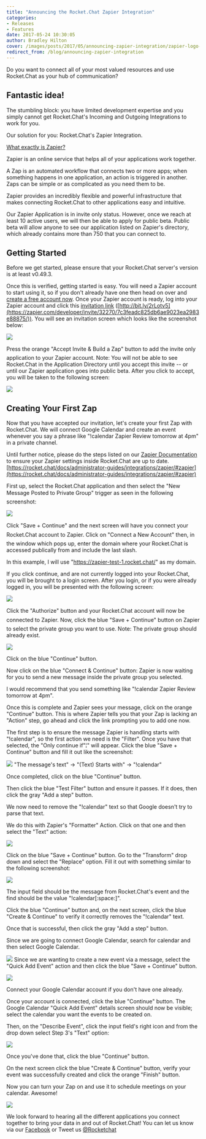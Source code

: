 ```yaml
---
title: "Announcing the Rocket.Chat Zapier Integration"
categories:
- Releases
- Features
date: 2017-05-24 10:30:05
author: Bradley Hilton
cover: /images/posts/2017/05/announcing-zapier-integration/zapier-logo-colored.png
redirect_from: /blog/announcing-zapier-integration
---
```


Do you want to connect all of your most valued resources and use Rocket.Chat as your hub of communication?

## Fantastic idea!

The stumbling block: you have limited development expertise and you simply cannot get Rocket.Chat's Incoming and Outgoing Integrations to work for you.

Our solution for you: Rocket.Chat's Zapier Integration.

[What exactly is Zapier?](https://zapier.com/learn/getting-started-guide/what-is-zapier/ "What is Zapier?")

Zapier is an online service that helps all of your applications work together.

A Zap is an automated workflow that connects two or more apps; when something happens in one application, an action is triggered in another. Zaps can be simple or as complicated as you need them to be.

Zapier provides an incredibly flexible and powerful infrastructure that makes connecting Rocket.Chat to other applications easy and intuitive.

Our Zapier Application is in invite only status. However, once we reach at least 10 active users, we will then be able to apply for public beta. Public beta will allow anyone to see our application listed on Zapier's directory, which already contains more than 750 that you can connect to.

## Getting Started

Before we get started, please ensure that your Rocket.Chat server's version is at least v0.49.3.

Once this is verified, getting started is easy. You will need a Zapier account to start using it, so if you don't already have one then head on over and [create a free account now](https://zapier.com/sign-up/ "Zapier Sign Up"). Once your Zapier account is ready, log into your Zapier account and click this [invitation link](https://zapier.com/developer/invite/32270/7c3feadc825db6ae9023ea2983e88875/) ([http://bit.ly/2rLotv5](https://zapier.com/developer/invite/32270/7c3feadc825db6ae9023ea2983e88875/)). You will see an invitation screen which looks like the screenshot below:

![](https://cdn-my.konecty.com/rest/image/outer/1/750/rocketchat/BlogPost/28/images/invite.png?)

Press the orange "Accept Invite & Build a Zap" button to add the invite only application to your Zapier account.
Note: You will not be able to see Rocket.Chat in the Application Directory until you accept this invite -- or until our Zapier application goes into public beta.
After you click to accept, you will be taken to the following screen:

![](https://cdn-my.konecty.com/rest/image/outer/1/750/rocketchat/BlogPost/28/images/first-zap-blank.png?)

## Creating Your First Zap

Now that you have accepted our invitation, let's create your first Zap with Rocket.Chat. We will connect Google Calendar and create an event whenever you say a phrase like "!calendar Zapier Review tomorrow at 4pm" in a private channel.

Until further notice, please do the steps listed on our [Zapier Documentation](https://rocket.chat/docs/administrator-guides/integrations/zapier/#zapier) to ensure your Zapier settings inside Rocket.Chat are up to date. [https://rocket.chat/docs/administrator-guides/integrations/zapier/#zapier](https://rocket.chat/docs/administrator-guides/integrations/zapier/#zapier)

First up, select the Rocket.Chat application and then select the "New Message Posted to Private Group" trigger as seen in the following screenshot:

![](https://cdn-my.konecty.com/rest/image/outer/1/750/rocketchat/BlogPost/28/images/zapier-select-trigger.png?)

Click "Save + Continue" and the next screen will have you connect your Rocket.Chat account to Zapier.
Click on "Connect a New Account" then, in the window which pops up, enter the domain where your Rocket.Chat is accessed publically from and include the last slash.

In this example, I will use "https://zapier-test-1.rocket.chat/" as my domain.

If you click continue, and are not currently logged into your Rocket.Chat, you will be brought to a login screen. After you login, or if you were already logged in, you will be presented with the following screen:

![](https://cdn-my.konecty.com/rest/image/outer/1/750/rocketchat/BlogPost/28/images/oauth-screen.png?)

Click the "Authorize" button and your Rocket.Chat account will now be connected to Zapier.
Now, click the blue "Save + Continue" button on Zapier to select the private group you want to use. Note: The private group should already exist.

![](https://cdn-my.konecty.com/rest/image/outer/1/750/rocketchat/BlogPost/28/images/private-group.png?)

Click on the blue "Continue" button.

Now click on the blue "Connect & Continue" button: Zapier is now waiting for you to send a new message inside the private group you selected.

I would recommend that you send something like "!calendar Zapier Review tomorrow at 4pm".

Once this is complete and Zapier sees your message, click on the orange "Continue" button. This is where Zapier tells you that your Zap is lacking an "Action" step, go ahead and click the link prompting you to add one now.

The first step is to ensure the message Zapier is handling starts with "!calendar", so the first action we need is the "Filter".
Once you have that selected, the "Only continue if"¦" will appear. Click the blue "Save + Continue" button and fill it out like the screenshot:

![](https://cdn-my.konecty.com/rest/image/outer/1/750/rocketchat/BlogPost/28/images/private-group.png?)
"The message's text" -> "(Text) Starts with" -> "!calendar"

Once completed, click on the blue "Continue" button.

Then click the blue "Test Filter" button and ensure it passes. If it does, then click the gray "Add a step" button.

We now need to remove the "!calendar" text so that Google doesn't try to parse that text.

We do this with Zapier's "Formatter" Action. Click on that one and then select the "Text" action:

![](https://cdn-my.konecty.com/rest/image/outer/1/750/rocketchat/BlogPost/28/images/formatter-action.png?)

Click on the blue "Save + Continue" button. Go to the "Transform" drop down and select the "Replace" option. Fill it out with something similar to the following screenshot:

![](https://cdn-my.konecty.com/rest/image/outer/1/750/rocketchat/BlogPost/28/images/formatter-filled.png?)

The input field should be the message from Rocket.Chat's event and the find should be the value "!calendar[:space:]".

Click the blue "Continue" button and, on the next screen, click the blue "Create & Continue" to verify it correctly removes the "!calendar" text.

Once that is successful, then click the gray "Add a step" button.

Since we are going to connect Google Calendar, search for calendar and then select Google Calendar.

![](https://cdn-my.konecty.com/rest/image/outer/1/750/rocketchat/BlogPost/28/images/google-calendar.png?)
Since we are wanting to create a new event via a message, select the "Quick Add Event" action and then click the blue "Save + Continue" button.

![](https://cdn-my.konecty.com/rest/image/outer/1/750/rocketchat/BlogPost/28/images/calendar-action.png?)

Connect your Google Calendar account if you don't have one already.

Once your account is connected, click the blue "Continue" button. The Google Calendar "Quick Add Event" details screen should now be visible; select the calendar you want the events to be created on.

Then, on the "Describe Event", click the input field's right icon and from the drop down select Step 3's "Text" option:

![](https://cdn-my.konecty.com/rest/image/outer/1/750/rocketchat/BlogPost/28/images/calendar-action.png?)

Once you've done that, click the blue "Continue" button.

On the next screen click the blue "Create & Continue" button, verify your event was successfully created and click the orange "Finish" button.

Now you can turn your Zap on and use it to schedule meetings on your calendar. Awesome!

![](https://cdn-my.konecty.com/rest/image/outer/1/750/rocketchat/BlogPost/28/images/zap-done.png?)

We look forward to hearing all the different applications you connect together to bring your data in and out of Rocket.Chat! You can let us know via our [Facebook](https://www.facebook.com/RocketChatApp/) or Tweet us [@Rocketchat](https://twitter.com/RocketChat)
